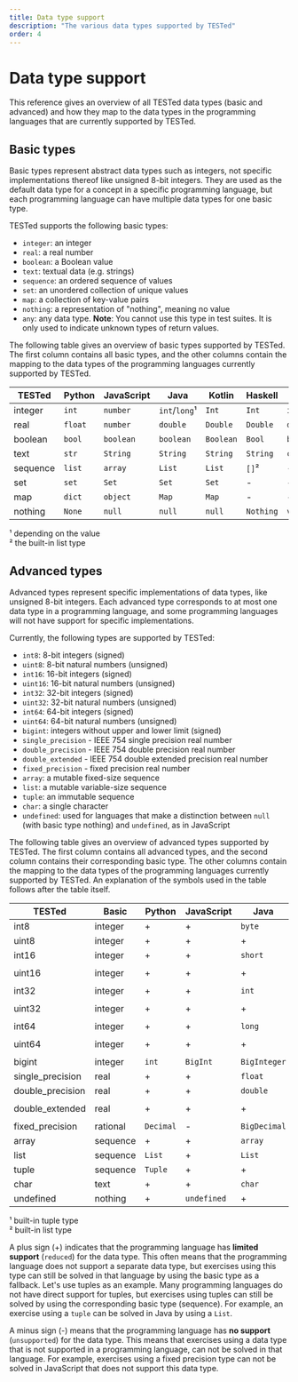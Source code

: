 ```yaml
---
title: Data type support
description: "The various data types supported by TESTed"
order: 4
---
```

# Data type support

This reference gives an overview of all TESTed data types (basic and advanced)
and how they map to the data types in the programming languages that are currently supported by TESTed.

## Basic types

Basic types represent abstract data types such as integers,
not specific implementations thereof like unsigned 8-bit integers.
They are used as the default data type for a concept in a specific programming language,
but each programming language can have multiple data types for one basic type.

TESTed supports the following basic types:

- `integer`: an integer
- `real`: a real number
- `boolean`: a Boolean value
- `text`: textual data (e.g. strings)
- `sequence`: an ordered sequence of values
- `set`: an unordered collection of unique values
- `map`: a collection of key-value pairs
- `nothing`: a representation of "nothing", meaning no value
- `any`: any data type. **Note**: You cannot use this type in test suites. It is only used to indicate unknown types of return values.

The following table gives an overview of basic types supported by TESTed.
The first column contains all basic types,
and the other columns contain the mapping to the data types of the programming languages currently supported by TESTed.

| TESTed   | Python  | JavaScript | Java          | Kotlin    | Haskell   | C        | Bash   | C++             |
|----------|---------|------------|---------------|-----------|-----------|----------|--------|-----------------|
| integer  | `int`   | `number`   | `int`/`long`¹ | `Int`     | `Int`     | `int`    | -      | `std::intmax_t` |
| real     | `float` | `number`   | `double`      | `Double`  | `Double`  | `double` | -      | `double`        |
| boolean  | `bool`  | `boolean`  | `boolean`     | `Boolean` | `Bool`    | `bool`   | -      | `bool`          |
| text     | `str`   | `String`   | `String`      | `String`  | `String`  | `char*`  | `text` | `std::string`   |
| sequence | `list`  | `array`    | `List`        | `List`    | `[]`²     | -        | -      | `std::vector`   |
| set      | `set`   | `Set`      | `Set`         | `Set`     | -         | -        | -      | `std::set`      |
| map      | `dict`  | `object`   | `Map`         | `Map`     | -         | -        | -      | `std::map`      |
| nothing  | `None`  | `null`     | `null`        | `null`    | `Nothing` | `void`   | -      | `void`          |

¹ depending on the value  
² the built-in list type

## Advanced types

Advanced types represent specific implementations of data types, like unsigned 8-bit integers.
Each advanced type corresponds to at most one data type in a programming language,
and some programming languages will not have support for specific implementations.

Currently, the following types are supported by TESTed:

- `int8`: 8-bit integers (signed)
- `uint8`: 8-bit natural numbers (unsigned)
- `int16`: 16-bit integers (signed)
- `uint16`: 16-bit natural numbers (unsigned)
- `int32`: 32-bit integers (signed)
- `uint32`: 32-bit natural numbers (unsigned)
- `int64`: 64-bit integers (signed)
- `uint64`: 64-bit natural numbers (unsigned)
- `bigint`: integers without upper and lower limit (signed)
- `single_precision` - IEEE 754 single precision real number
- `double_precision` - IEEE 754 double precision real number
- `double_extended` - IEEE 754 double extended precision real number
- `fixed_precision` - fixed precision real number
- `array`: a mutable fixed-size sequence
- `list`: a mutable variable-size sequence
- `tuple`: an immutable sequence
- `char`: a single character
- `undefined`: used for languages that make a distinction between `null` (with basic type nothing) and `undefined`, as in JavaScript

The following table gives an overview of advanced types supported by TESTed.
The first column contains all advanced types,
and the second column contains their corresponding basic type.
The other columns contain the mapping to the data types of the programming languages currently supported by TESTed.
An explanation of the symbols used in the table follows after the table itself.

| TESTed           | Basic    | Python    | JavaScript  | Java         | Kotlin       | Haskell            | C                | Bash | C++             |
|------------------|----------|-----------|-------------|--------------|--------------|--------------------|------------------|------|-----------------|
| int8             | integer  | +         | +           | `byte`       | `Byte`       | `Data.Int.Int8`    | +                | -    | `std::int8_t`   |
| uint8            | integer  | +         | +           | +            | `UByte`      | `Data.Word.Word8`  | +                | -    | `std::uint8_t`  |
| int16            | integer  | +         | +           | `short`      | `Short`      | `Data.Int.Int16`   | `short`          | -    | `std::int16_t`  |
| uint16           | integer  | +         | +           | +            | `UShort`     | `Data.Word.Word16` | `unsigned short` | -    | `std::uint16_t` |
| int32            | integer  | +         | +           | `int`        | `Int`        | `Data.Int.Int32`   | `int`            | -    | `std::int32_t`  |
| uint32           | integer  | +         | +           | +            | `UInt`       | `Data.Word.Word32` | `unsigned int`   | -    | `std::uint32_t` |
| int64            | integer  | +         | +           | `long`       | `Long`       | `Data.Int.Int64`   | `long`           | -    | `std::int64_t`  |
| uint64           | integer  | +         | +           | +            | `ULong`      | `Data.Word.Word64` | `unsigned long`  | -    | `std::uint64_t` |
| bigint           | integer  | `int`     | `BigInt`    | `BigInteger` | `BigInteger` | `Integer`          | -                | -    | `std::intmax_t` |
| single_precision | real     | +         | +           | `float`      | `Float`      | `Float`            | `float`          | -    | `float`         |
| double_precision | real     | +         | +           | `double`     | `Double`     | `Double`           | `double`         | -    | `double`        |
| double_extended  | real     | +         | +           | +            | +            | -                  | `double double`  | -    | `long double`   |
| fixed_precision  | rational | `Decimal` | -           | `BigDecimal` | `BigDecimal` | -                  | -                | -    | -               |
| array            | sequence | +         | +           | `array`      | `Array`      | -                  | -                | -    | `std::vector`   |
| list             | sequence | `List`    | +           | `List`       | `List`       | `[]`²              | -                | -    | `std::list`     |
| tuple            | sequence | `Tuple`   | +           | +            | +            | `()`¹              | -                | -    | `std::tuple`    |
| char             | text     | +         | +           | `char`       | `Char`       | `Char`             | `char`           | +    | `char`          |
| undefined        | nothing  | +         | `undefined` | +            | +            | +                  | +                | -    | +               |

¹ built-in tuple type  
² built-in list type

A plus sign (+) indicates that the programming language has **limited support** (`reduced`) for the data type.
This often means that the programming language does not support a separate data type,
but exercises using this type can still be solved in that language by using the basic type as a fallback.
Let's use tuples as an example.
Many programming languages do not have direct support for tuples,
but exercises using tuples can still be solved by using the corresponding basic type (sequence).
For example, an exercise using a `tuple` can be solved in Java by using a `List`.

A minus sign (-) means that the programming language has **no support** (`unsupported`) for the data type.
This means that exercises using a data type that is not supported in a programming language, can not be solved in that language.
For example, exercises using a fixed precision type can not be solved in JavaScript that does not support this data type.
